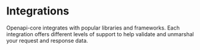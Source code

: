 # Integrations

Openapi-core integrates with popular libraries and frameworks. Each integration offers different levels of support to help validate and unmarshal your request and response data.
